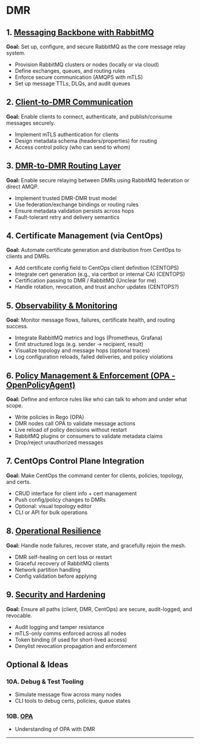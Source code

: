 # DMR

## 1. [Messaging Backbone with RabbitMQ](https://github.com/varmoh/documentation/blob/main/dmr/1-Messaging-backbone-rabbitmq.md)

**Goal:** Set up, configure, and secure RabbitMQ as the core message relay system.

- Provision RabbitMQ clusters or nodes (locally or via cloud)
- Define exchanges, queues, and routing rules
- Enforce secure communication (AMQPS with mTLS)
- Set up message TTLs, DLQs, and audit queues

## 2. [Client-to-DMR Communication](https://github.com/varmoh/documentation/blob/main/dmr/2-client-to-dmr.md)

**Goal:** Enable clients to connect, authenticate, and publish/consume messages securely.

- Implement mTLS authentication for clients
- Design metadata schema (headers/properties) for routing
- Access control policy (who can send to whom)

## 3. [DMR-to-DMR Routing Layer](https://github.com/varmoh/documentation/blob/main/dmr/3-DMR-to-DMR.md)

**Goal:** Enable secure relaying between DMRs using RabbitMQ federation or direct AMQP.

- Implement trusted DMR-DMR trust model
- Use federation/exchange bindings or routing rules
- Ensure metadata validation persists across hops
- Fault-tolerant retry and delivery semantics

## 4. Certificate Management (via CentOps)

**Goal:** Automate certificate generation and distribution from CentOps to clients and DMRs.

- Add certificate config field to CentOps client definition (CENTOPS)
- Integrate cert generation (e.g., via certbot or internal CA) (CENTOPS)
- Certification passing to DMR / RabbitMQ  (Unclear for me)
- Handle rotation, revocation, and trust anchor updates (CENTOPS?)

## 5. [Observability & Monitoring](https://github.com/varmoh/documentation/blob/main/dmr/5-observability-monitoring.md)

**Goal:** Monitor message flows, failures, certificate health, and routing success.

- Integrate RabbitMQ metrics and logs (Prometheus, Grafana)
- Emit structured logs (e.g. sender → recipient, result)
- Visualize topology and message hops (optional traces)
- Log configuration reloads, failed deliveries, and policy violations

## 6. [Policy Management & Enforcement (OPA - OpenPolicyAgent)](https://github.com/varmoh/documentation/blob/main/dmr/6-Policy-management.md)

**Goal:** Define and enforce rules like who can talk to whom and under what scope.

- Write policies in Rego (OPA)
- DMR nodes call OPA to validate message actions
- Live reload of policy decisions without restart
- RabbitMQ plugins or consumers to validate metadata claims
- Drop/reject unauthorized messages

## 7. CentOps Control Plane Integration

**Goal:** Make CentOps the command center for clients, policies, topology, and certs.

- CRUD interface for client info + cert management
- Push config/policy changes to DMRs
- Optional: visual topology editor
- CLI or API for bulk operations

## 8. [Operational Resilience](https://github.com/varmoh/documentation/blob/main/dmr/8-operational-resilience.md)

**Goal:** Handle node failures, recover state, and gracefully rejoin the mesh.

- DMR self-healing on cert loss or restart
- Graceful recovery of RabbitMQ clients
- Network partition handling
- Config validation before applying

## 9. [Security and Hardening](https://github.com/varmoh/documentation/blob/main/dmr/9-Security-hardening.md)

**Goal:** Ensure all paths (client, DMR, CentOps) are secure, audit-logged, and revocable.

- Audit logging and tamper resistance
- mTLS-only comms enforced across all nodes
- Token binding (if used for short-lived access)
- Denylist revocation propagation and enforcement

## Optional & Ideas

### 10A. Debug & Test Tooling

- Simulate message flow across many nodes
- CLI tools to debug certs, policies, queue states

### 10B. [OPA](https://github.com/varmoh/documentation/blob/main/dmr/opa.md)
- Understanding of OPA with DMR

---


